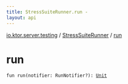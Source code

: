 ```yaml
---
title: StressSuiteRunner.run - 
layout: api
---
```


<div class='api-docs-breadcrumbs'><a href="../index.html">io.ktor.server.testing</a> / <a href="index.html">StressSuiteRunner</a> / <a href="./run.html">run</a></div>

# run

<div class="signature"><code><span class="keyword">fun </span><span class="identifier">run</span><span class="symbol">(</span><span class="parameterName" id="io.ktor.server.testing.StressSuiteRunner$run(org.junit.runner.notification.RunNotifier)/notifier">notifier</span><span class="symbol">:</span>&nbsp;<span class="identifier">RunNotifier</span><span class="symbol">?</span><span class="symbol">)</span><span class="symbol">: </span><a href="https://kotlinlang.org/api/latest/jvm/stdlib/kotlin/-unit/index.html"><span class="identifier">Unit</span></a></code></div>
